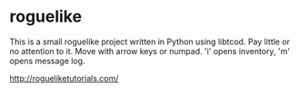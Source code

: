 # roguelike
This is a small roguelike project written in Python using libtcod. Pay little or no attention to it.
Move with arrow keys or numpad. 'i' opens inventory, 'm' opens message log.

http://rogueliketutorials.com/
